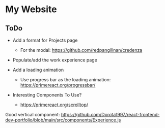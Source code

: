 # My Website

## ToDo
* Add a format for Projects page
    * For the modal: https://github.com/redpangilinan/credenza
* Populate/add the work experience page
* Add a loading animation 
    * Use progress bar as the loading animation: https://primereact.org/progressbar/

* Interesting Components To Use?
    * https://primereact.org/scrolltop/
    

Good vertical component: https://github.com/Dorota1997/react-frontend-dev-portfolio/blob/main/src/components/Experience.js